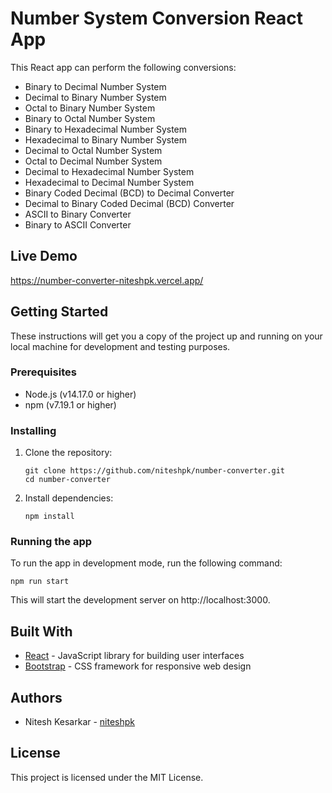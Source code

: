 # Number System Conversion React App

This React app can perform the following conversions:

- Binary to Decimal Number System
- Decimal to Binary Number System
- Octal to Binary Number System
- Binary to Octal Number System
- Binary to Hexadecimal Number System
- Hexadecimal to Binary Number System
- Decimal to Octal Number System
- Octal to Decimal Number System
- Decimal to Hexadecimal Number System
- Hexadecimal to Decimal Number System
- Binary Coded Decimal (BCD) to Decimal Converter
- Decimal to Binary Coded Decimal (BCD) Converter
- ASCII to Binary Converter
- Binary to ASCII Converter

## Live Demo

https://number-converter-niteshpk.vercel.app/

## Getting Started

These instructions will get you a copy of the project up and running on your local machine for development and testing purposes.

### Prerequisites

- Node.js (v14.17.0 or higher)
- npm (v7.19.1 or higher)

### Installing

1. Clone the repository:

   ```
   git clone https://github.com/niteshpk/number-converter.git
   cd number-converter
   ```

2. Install dependencies:
   ```
   npm install
   ```

### Running the app

To run the app in development mode, run the following command:

```
npm run start
```

This will start the development server on http://localhost:3000.

## Built With

- [React](https://reactjs.org/) - JavaScript library for building user interfaces
- [Bootstrap](https://getbootstrap.com/) - CSS framework for responsive web design

## Authors

- Nitesh Kesarkar - [niteshpk](https://github.com/niteshpk)

## License

This project is licensed under the MIT License.
